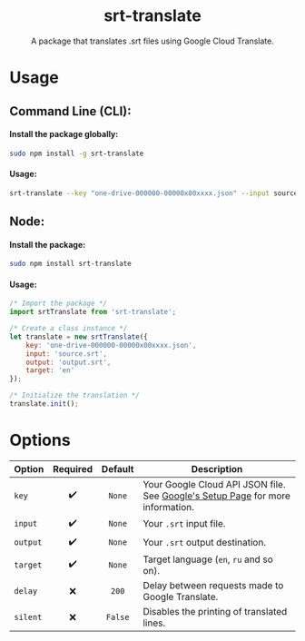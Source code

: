 <h1 align="center">srt-translate</h1>

<p align="center">A package that translates .srt files using Google Cloud Translate.</p>

# Usage

## Command Line (CLI):

#### Install the package globally:
```bash
sudo npm install -g srt-translate
```
#### Usage:
```bash
srt-translate --key "one-drive-000000-00000x00xxxx.json" --input source.srt --output output.srt --target en
```

## Node:
#### Install the package:
```bash
sudo npm install srt-translate
```

#### Usage:
```js
/* Import the package */
import srtTranslate from 'srt-translate';

/* Create a class instance */
let translate = new srtTranslate({
    key: 'one-drive-000000-00000x00xxxx.json',
    input: 'source.srt',
    output: 'output.srt',
    target: 'en'
});

/* Initialize the translation */
translate.init();
```


# Options

| Option | Required | Default | Description |
|:-------------|:-------------:|:-------------:|-------------|
| `key` | :heavy_check_mark: | `None` | Your Google Cloud API JSON file. See [Google's Setup Page](https://cloud.google.com/translate/docs/setup) for more information.
| `input` | :heavy_check_mark: | `None` | Your `.srt` input file.
| `output` | :heavy_check_mark: | `None` | Your `.srt` output destination.
| `target` | :heavy_check_mark: | `None` | Target language (`en`, `ru` and so on).
| `delay` | :x: | `200` | Delay between requests made to Google Translate.
| `silent` | :x: | `False` | Disables the printing of translated lines.